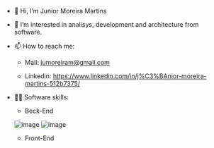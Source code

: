 - 👋 Hi, I’m Junior Moreira Martins
- 👀 I’m interested in analisys, development and architecture from software.
- 📫 How to reach me: 

     - Mail: jumoreiram@gmail.com
  
     - Linkedin: https://www.linkedin.com/in/j%C3%BAnior-moreira-martins-512b7375/
  
 - 👨‍💻 Software skills:
 
      - Beck-End
      
     ![image](https://user-images.githubusercontent.com/8320781/146645202-b782a11e-8f55-4cd4-a065-6183846c1842.png)
     ![image](https://user-images.githubusercontent.com/8320781/146645222-43f33471-dd57-4b2e-8d8a-db6e46c6ceca.png)



      - Front-End

